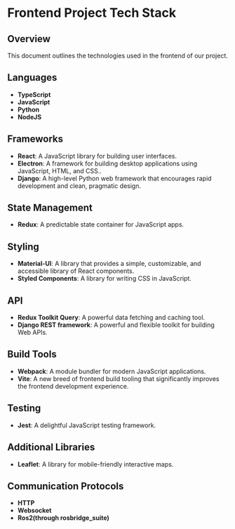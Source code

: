 # Frontend Project Tech Stack

## Overview

This document outlines the technologies used in the frontend of our project.

## Languages

- **TypeScript**
- **JavaScript**
- **Python**
- **NodeJS**

## Frameworks

- **React**: A JavaScript library for building user interfaces.
- **Electron**: A framework for building desktop applications using JavaScript, HTML, and CSS..
- **Django**: A high-level Python web framework that encourages rapid development and clean, pragmatic design.

## State Management

- **Redux**: A predictable state container for JavaScript apps.

## Styling

- **Material-UI**: A library that provides a simple, customizable, and accessible library of React components.
- **Styled Components**: A library for writing CSS in JavaScript.

## API

- **Redux Toolkit Query**: A powerful data fetching and caching tool.
- **Django REST framework**: A powerful and flexible toolkit for building Web APIs.

## Build Tools

- **Webpack**: A module bundler for modern JavaScript applications.
- **Vite**: A new breed of frontend build tooling that significantly improves the frontend development experience.

## Testing

- **Jest**: A delightful JavaScript testing framework.

## Additional Libraries

- **Leaflet**: A library for mobile-friendly interactive maps.

## Communication Protocols

- **HTTP**
- **Websocket**
- **Ros2(through rosbridge_suite)**